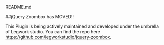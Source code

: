README.md

##jQuery Zoombox has MOVED!!

This Plugin is being actively maintained and developed under the umbrella of Legwork studio. You can find the repo here https://github.com/legworkstudio/jquery-zoombox.
